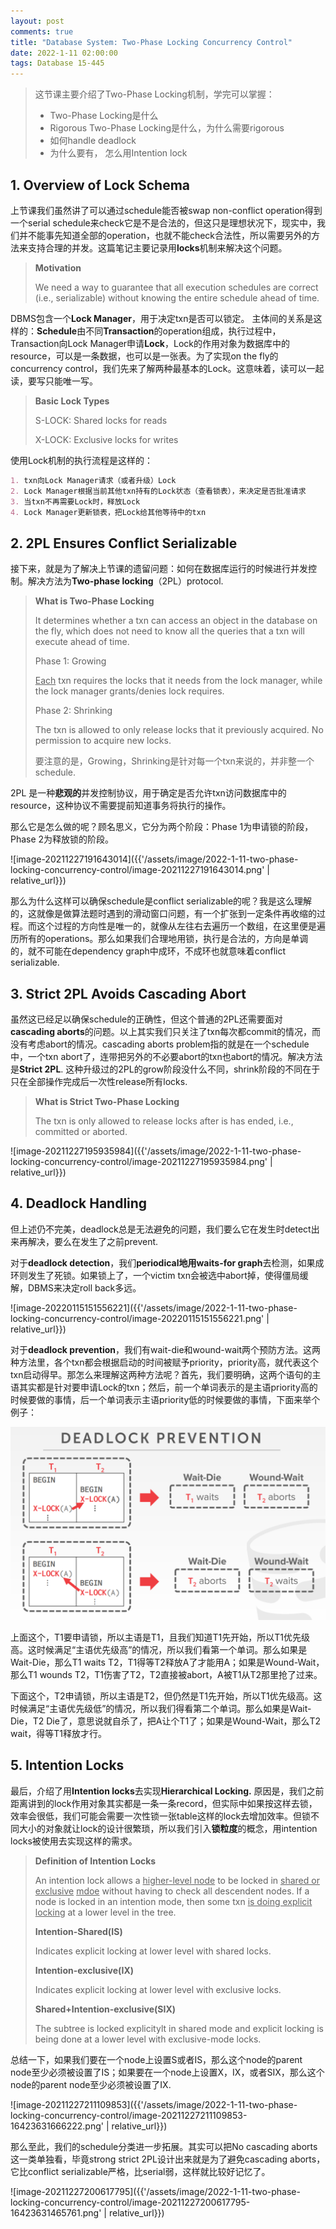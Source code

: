 ```yaml
---
layout: post
comments: true
title: "Database System: Two-Phase Locking Concurrency Control"
date: 2022-1-11 02:00:00
tags: Database 15-445
---
```


> 这节课主要介绍了Two-Phase Locking机制，学完可以掌握：
>
> - Two-Phase Locking是什么
> - Rigorous Two-Phase Locking是什么，为什么需要rigorous
> - 如何handle deadlock
> - 为什么要有， 怎么用Intention lock

<!--more-->



## 1. Overview of Lock Schema

上节课我们虽然讲了可以通过schedule能否被swap non-conflict operation得到一个serial schedule来check它是不是合法的，但这只是理想状况下，现实中，我们并不能事先知道全部的operation，也就不能check合法性，所以需要另外的方法来支持合理的并发。这篇笔记主要记录用**locks**机制来解决这个问题。

> **Motivation**
>
> We need a way to guarantee that all execution schedules are correct (i.e., serializable) without knowing the entire schedule ahead of time.



DBMS包含一个**Lock Manager**，用于决定txn是否可以锁定。 主体间的关系是这样的：**Schedule**由不同**Transaction**的operation组成，执行过程中，Transaction向Lock Manager申请**Lock**，Lock的作用对象为数据库中的resource，可以是一条数据，也可以是一张表。为了实现on the fly的concurrency control，我们先来了解两种最基本的Lock。这意味着，读可以一起读，要写只能唯一写。

> **Basic Lock Types**
>
> S-LOCK: Shared locks for reads
>
> X-LOCK: Exclusive locks for writes

使用Lock机制的执行流程是这样的：

```markdown
1. txn向Lock Manager请求（或者升级）Lock
2. Lock Manager根据当前其他txn持有的Lock状态（查看锁表），来决定是否批准请求
3. 当txn不再需要Lock时，释放Lock
4. Lock Manager更新锁表，把Lock给其他等待中的txn
```



## 2. 2PL Ensures Conflict Serializable

接下来，就是为了解决上节课的遗留问题：如何在数据库运行的时候进行并发控制。解决方法为**Two-phase locking**（2PL）protocol.

> **What is Two-Phase Locking**
>
> It determines whether a txn can access an object in the database on the fly, which does not need to know all the queries that a txn will execute ahead of time.
>
> Phase 1: Growing
>
> <u>Each</u> txn requires the locks that it needs from the lock manager, while the lock manager grants/denies lock requires.
>
> Phase 2: Shrinking
>
> The txn is allowed to only release locks that it previously acquired. No permission to acquire new locks.
>
> 要注意的是，Growing，Shrinking是针对每一个txn来说的，并非整一个schedule.

2PL 是一种**悲观的**并发控制协议，用于确定是否允许txn访问数据库中的resource，这种协议不需要提前知道事务将执行的操作。

那么它是怎么做的呢？顾名思义，它分为两个阶段：Phase 1为申请锁的阶段，Phase 2为释放锁的阶段。

![image-20211227191643014]({{'/assets/image/2022-1-11-two-phase-locking-concurrency-control/image-20211227191643014.png' | relative_url}})

那么为什么这样可以确保schedule是conflict serializable的呢？我是这么理解的，这就像是做算法题时遇到的滑动窗口问题，有一个扩张到一定条件再收缩的过程。而这个过程的方向性是唯一的，就像从左往右去遍历一个数组，在这里便是遍历所有的operations。那么如果我们合理地用锁，执行是合法的，方向是单调的，就不可能在dependency graph中成环，不成环也就意味着conflict serializable.



## 3. Strict 2PL Avoids Cascading Abort

虽然这已经足以确保schedule的正确性，但这个普通的2PL还需要面对**cascading aborts**的问题。以上其实我们只关注了txn每次都commit的情况，而没有考虑abort的情况。cascading aborts problem指的就是在一个schedule中，一个txn abort了，连带把另外的不必要abort的txn也abort的情况。解决方法是**Strict 2PL**. 这种升级过的2PL的grow阶段没什么不同，shrink阶段的不同在于只在全部操作完成后一次性release所有locks.

> **What is Strict Two-Phase Locking**
>
> The txn is only allowed to release locks after is has ended, i.e., committed or aborted.

![image-20211227195935984]({{'/assets/image/2022-1-11-two-phase-locking-concurrency-control/image-20211227195935984.png' | relative_url}})



## 4. Deadlock Handling

但上述仍不完美，deadlock总是无法避免的问题，我们要么它在发生时detect出来再解决，要么在发生了之前prevent. 

对于**deadlock detection**，我们**periodical地用waits-for graph**去检测，如果成环则发生了死锁。如果锁上了，一个victim txn会被选中abort掉，使得僵局缓解，DBMS来决定roll back多远。

![image-20220115151556221]({{'/assets/image/2022-1-11-two-phase-locking-concurrency-control/image-20220115151556221.png' | relative_url}})

对于**deadlock prevention**，我们有wait-die和wound-wait两个预防方法。这两种方法里，各个txn都会根据启动的时间被赋予priority，priority高，就代表这个txn启动得早。那怎么来理解这两种方法呢？首先，我们要明确，这两个语句的主语其实都是针对要申请Lock的txn；然后，前一个单词表示的是主语priority高的时候要做的事情，后一个单词表示主语priority低的时候要做的事情，下面来举个例子：

![image-20220115152351331](../assets/image/2022-1-11-two-phase-locking-concurrency-control/image-20220115152351331.png)

上面这个，T1要申请锁，所以主语是T1，且我们知道T1先开始，所以T1优先级高。这时候满足“主语优先级高”的情况，所以我们看第一个单词。那么如果是Wait-Die，那么T1 waits T2，T1得等T2释放A了才能用A；如果是Wound-Wait，那么T1 wounds T2，T1伤害了T2，T2直接被abort，A被T1从T2那里抢了过来。

下面这个，T2申请锁，所以主语是T2，但仍然是T1先开始，所以T1优先级高。这时候满足“主语优先级低”的情况，所以我们得看第二个单词。那么如果是Wait-Die，T2 Die了，意思说就自杀了，把A让个T1了；如果是Wound-Wait，那么T2 wait，得等T1释放才行。



## 5. Intention Locks

最后，介绍了用**Intention locks**去实现**Hierarchical Locking.** 原因是，我们之前距离讲到的lock作用对象其实都是一条一条record，但实际中如果按这样去锁，效率会很低，我们可能会需要一次性锁一张table这样的lock去增加效率。但锁不同大小的对象就让lock的设计很繁琐，所以我们引入**锁粒度**的概念，用intention locks被使用去实现这样的需求。

> **Definition of Intention Locks**
>
> An intention lock allows a <u>higher-level node</u> to be locked in <u>shared or exclusive</u> <u>mdoe</u> without having to check all descendent nodes. If a node is locked in an intention mode, then some txn <u>is doing explicit locking</u> at a lower level in the tree.
>
> **Intention-Shared(IS)**
>
> Indicates explicit locking at lower level with shared locks.
>
> **Intention-exclusive(IX)**
>
> Indicates explicit locking at lower level with exclusive locks.
>
> **Shared+Intention-exclusive(SIX)**
>
> The subtree is locked explicitylt in shared mode and explicit locking is being done at a lower level with exclusive-mode locks.

总结一下，如果我们要在一个node上设置S或者IS，那么这个node的parent node至少必须被设置了IS；如果要在一个node上设置X，IX，或者SIX，那么这个node的parent node至少必须被设置了IX.

![image-20211227211109853]({{'/assets/image/2022-1-11-two-phase-locking-concurrency-control/image-20211227211109853-16423631666222.png' | relative_url}})



那么至此，我们的schedule分类进一步拓展。其实可以把No cascading aborts这一类单独看，毕竟strong strict 2PL设计出来就是为了避免cascading aborts，它比conflict serializable严格，比serial弱，这样就比较好记忆了。

![image-20211227200617795]({{'/assets/image/2022-1-11-two-phase-locking-concurrency-control/image-20211227200617795-16423631465761.png' | relative_url}})

